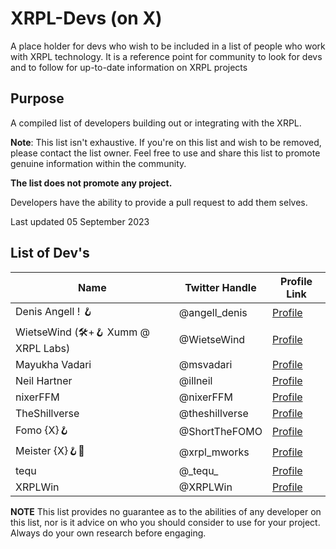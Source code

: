 # XRPL-Devs (on X)
A place holder for devs who wish to be included in a list of people who work with XRPL technology. It is a reference point for community to look for devs and to follow for up-to-date information on XRPL projects

## Purpose

A compiled list of developers building out or integrating with the XRPL.

**Note**: This list isn't exhaustive. If you're on this list and wish to be removed, please contact the list owner. Feel free to use and share this list to promote genuine information within the community.

**The list does not promote any project.**

Developers have the ability to provide a pull request to add them selves.

Last updated 05 September 2023

## List of Dev's

| Name                                                   | Twitter Handle        | Profile Link                                     |
|--------------------------------------------------------|-----------------------|--------------------------------------------------|
| Denis Angell ! 🪝                                       | @angell_denis         | [Profile](https://x.com/angell_denis)           |
| WietseWind (🛠+🪝 Xumm @ XRPL Labs)                     | @WietseWind           | [Profile](https://x.com/WietseWind)             |
| Mayukha Vadari                                          | @msvadari             | [Profile](https://x.com/msvadari)               |
| Neil Hartner                                            | @illneil              | [Profile](https://x.com/illneil)                |
| nixerFFM                                                | @nixerFFM             | [Profile](https://x.com/nixerFFM)               | 
| TheShillverse                                           | @theshillverse        | [Profile](https://x.com/theshillverse)          | 
| Fomo {X}🪝                                              | @ShortTheFOMO         | [Profile](https://x.com/ShortTheFOMO)           |
| Meister {X}🪝💎                                         | @xrpl_mworks          | [Profile](https://x.com/xrpl_mworks)            |
| tequ                                                   | @\_tequ\_              | [Profile](https://x.com/_tequ_)                 |
| XRPLWin                                                | @XRPLWin               | [Profile](https://x.com/XRPLWin)                |



**NOTE** This list provides no guarantee as to the abilities of any developer on this list, nor is it advice on who you should consider to use for your project. Always do your own research before engaging.

